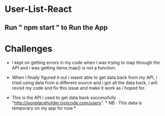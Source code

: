 # User-List-React


## Run " npm start " to Run the App

# Challenges

* I kept on getting errors in my code when i was trying to map through the API and i was getting items.map() is not a function.

* When i finally figured it out i wasnt able to get data back from my API, i tried using data from a different source and i got all the data back, i will revisit my code and 
  fix this issue and make it work as i hoped for. 

* This is the API i used to get data back successfully "http://jsonplaceholder.typicode.com/users". * NB : This data is temporary on my app for now.* 
